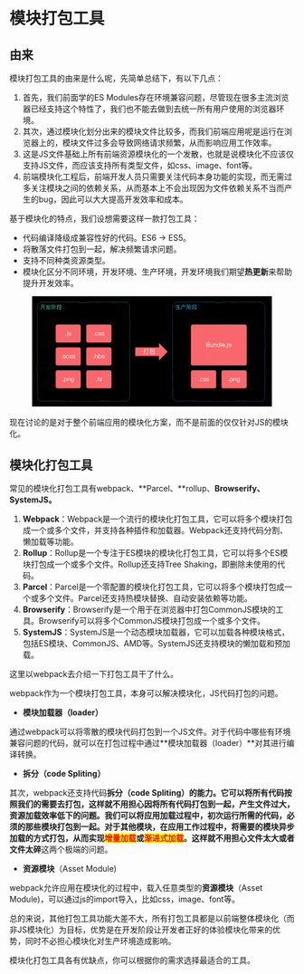 # 模块打包工具

## 由来

模块打包工具的由来是什么呢，先简单总结下，有以下几点：

1. 首先，我们前面学的ES Modules存在环境兼容问题，尽管现在很多主流浏览器已经支持这个特性了，我们也不能去做到去统一所有用户使用的浏览器环境。
2. 其次，通过模块化划分出来的模块文件比较多，而我们前端应用呢是运行在浏览器上的，模块文件过多会导致网络请求频繁，从而影响应用工作效率。
3. 这是JS文件基础上所有前端资源模块化的一个发散，也就是说模块化不应该仅支持JS文件，而应该支持所有类型文件，如css、image、font等。
4. 前端模块化工程后，前端开发人员只需要关注代码本身功能的实现，而无需过多关注模块之间的依赖关系，从而基本上不会出现因为文件依赖关系不当而产生的bug，因此可以大大提高开发效率和成本。



基于模块化的特点，我们设想需要这样一款打包工具：

* 代码编译降级成兼容性好的代码。ES6 -> ES5。
* 将散落文件打包到一起，解决频繁请求问题。
* 支持不同种类资源类型。
* 模块化区分不同环境，开发环境、生产环境，开发环境我们期望**热更新**来帮助提升开发效率。

<figure><img src="../../../../.gitbook/assets/截屏2024-10-01 10.06.35.png" alt=""><figcaption></figcaption></figure>

现在讨论的是对于整个前端应用的模块化方案，而不是前面的仅仅针对JS的模块化。



## 模块化打包工具

常见的模块化打包工具有webpack、**Parcel、**rollup、**Browserify、SystemJS。**

1. **Webpack**：Webpack是一个流行的模块化打包工具，它可以将多个模块打包成一个或多个文件，并支持各种插件和加载器。Webpack还支持代码分割、懒加载等功能。
2. **Rollup**：Rollup是一个专注于ES模块的模块化打包工具，它可以将多个ES模块打包成一个或多个文件。Rollup还支持Tree Shaking，即删除未使用的代码。
3. **Parcel**：Parcel是一个零配置的模块化打包工具，它可以将多个模块打包成一个或多个文件。Parcel还支持热模块替换、自动安装依赖等功能。
4. **Browserify**：Browserify是一个用于在浏览器中打包CommonJS模块的工具。Browserify可以将多个CommonJS模块打包成一个或多个文件。
5. **SystemJS**：SystemJS是一个动态模块加载器，它可以加载各种模块格式，包括ES模块、CommonJS、AMD等。SystemJS还支持模块的懒加载和预加载。

这里以webpack去介绍一下打包工具干了什么。

webpack作为一个模块打包工具，本身可以解决模块化，JS代码打包的问题。

* **模块加载器（loader）**

通过webpack可以将零散的模块代码打包到一个JS文件。对于代码中哪些有环境兼容问题的代码，就可以在打包过程中通过**模块加载器（loader）**对其进行编译转换。

* **拆分（code Spliting）**

其次，webpack还支持代码**拆分（code Spliting）**的能力。它可以将所有代码按照我们的需要去打包，这样就不用担心因将所有代码打包到一起，产生文件过大，资源加载效率低下的问题。我们可以将应用加载过程中，初次运行所需的代码，必须的那些模块打包到一起。对于其他模块，在应用工作过程中，将需要的模块异步加载的方式打包，从而实现<mark style="color:red;">增量加载</mark>或<mark style="color:red;">渐进式加载</mark>。这样就不用担心**文件太大或者文件太碎**这两个极端的问题。

* **资源模块**（Asset Module)

webpack允许应用在模块化的过程中，载入任意类型的**资源模块**（Asset Module)，可以通过js的import导入，比如css，image、font等。

总的来说，其他打包工具功能大差不大，所有打包工具都是以前端整体模块化（而非JS模块化）为目标，优势是在开发阶段让开发者正好的体验模块化带来的优势，同时不必担心模块化对生产环境造成影响。

模块化打包工具各有优缺点，你可以根据你的需求选择最适合的工具。
